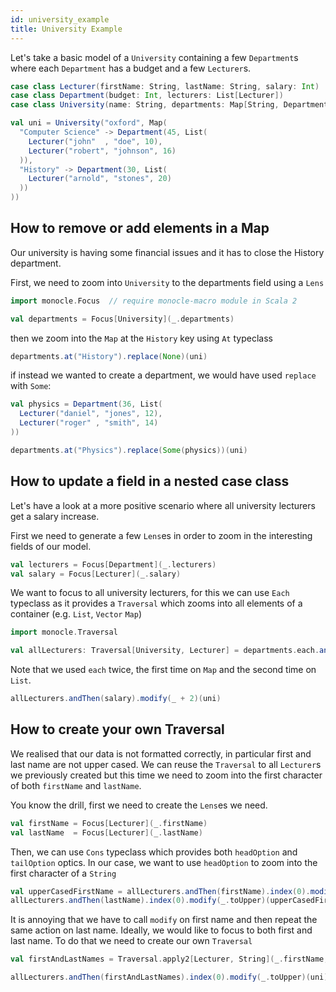 ```yaml
---
id: university_example
title: University Example
---
```


Let's take a basic model of a `University` containing a few `Department`s where each `Department` has a budget
and a few `Lecturer`s.

```scala mdoc:silent
case class Lecturer(firstName: String, lastName: String, salary: Int)
case class Department(budget: Int, lecturers: List[Lecturer])
case class University(name: String, departments: Map[String, Department])

val uni = University("oxford", Map(
  "Computer Science" -> Department(45, List(
    Lecturer("john"  , "doe", 10),
    Lecturer("robert", "johnson", 16)
  )),
  "History" -> Department(30, List(
    Lecturer("arnold", "stones", 20)
  ))
))
```

## How to remove or add elements in a Map

Our university is having some financial issues and it has to close the History department.

First, we need to zoom into `University` to the departments field using a `Lens`

```scala mdoc:silent
import monocle.Focus  // require monocle-macro module in Scala 2

val departments = Focus[University](_.departments)
```

then we zoom into the `Map` at the `History` key using `At` typeclass


```scala mdoc
departments.at("History").replace(None)(uni)
```

if instead we wanted to create a department, we would have used `replace` with `Some`:

```scala mdoc:silent
val physics = Department(36, List(
  Lecturer("daniel", "jones", 12),
  Lecturer("roger" , "smith", 14)
))
```

```scala mdoc
departments.at("Physics").replace(Some(physics))(uni)
```

## How to update a field in a nested case class

Let's have a look at a more positive scenario where all university lecturers get a salary increase.

First we need to generate a few `Lens`es in order to zoom in the interesting fields of our model.

```scala mdoc:silent
val lecturers = Focus[Department](_.lecturers)
val salary = Focus[Lecturer](_.salary)
```

We want to focus to all university lecturers, for this we can use `Each` typeclass as it provides a `Traversal`
which zooms into all elements of a container (e.g. `List`, `Vector` `Map`)

```scala mdoc:silent
import monocle.Traversal

val allLecturers: Traversal[University, Lecturer] = departments.each.andThen(lecturers).each
```

Note that we used `each` twice, the first time on `Map` and the second time on `List`.

```scala mdoc
allLecturers.andThen(salary).modify(_ + 2)(uni)
```

## How to create your own Traversal

We realised that our data is not formatted correctly, in particular first and last name are not upper cased.
We can reuse the `Traversal` to all `Lecturer`s we previously created but this time we need to zoom into the first
character of both `firstName` and `lastName`.

You know the drill, first we need to create the `Lens`es we need.

```scala mdoc:silent
val firstName = Focus[Lecturer](_.firstName)
val lastName  = Focus[Lecturer](_.lastName)
```

Then, we can use `Cons` typeclass which provides both `headOption` and `tailOption` optics. In our case, we want
to use `headOption` to zoom into the first character of a `String`

```scala mdoc
val upperCasedFirstName = allLecturers.andThen(firstName).index(0).modify(_.toUpper)(uni)
allLecturers.andThen(lastName).index(0).modify(_.toUpper)(upperCasedFirstName)
```

It is annoying that we have to call `modify` on first name and then repeat the same action on last name. Ideally, we
would like to focus to both first and last name. To do that we need to create our own `Traversal`


```scala mdoc:silent
val firstAndLastNames = Traversal.apply2[Lecturer, String](_.firstName, _.lastName){ case (fn, ln, l) => l.copy(firstName = fn, lastName = ln)}
```

```scala mdoc
allLecturers.andThen(firstAndLastNames).index(0).modify(_.toUpper)(uni)
```
